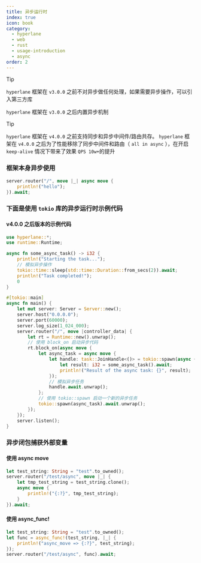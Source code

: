 ```yaml
---
title: 异步运行时
index: true
icon: book
category:
  - hyperlane
  - web
  - rust
  - usage-introduction
  - async
order: 2
---
```


<Share colorful />

> [!tip]
>
> `hyperlane` 框架在 `v3.0.0` 之前不对异步做任何处理，如果需要异步操作，可以引入第三方库
>
> `hyperlane` 框架在 `v3.0.0` 之后内置异步机制

> [!tip]
>
> `hyperlane` 框架在 `v4.0.0` 之前支持同步和异步中间件/路由共存。
> `hyperlane` 框架在 `v4.0.0` 之后为了性能移除了同步中间件和路由（ `all in async` ），在开启 `keep-alive` 情况下带来了效果 `QPS 10w+`的提升

### 框架本身异步使用

```rust
server.router("/", move |_| async move {
    println!("hello");
}).await;
```

### 下面是使用 `tokio` 库的异步运行时示例代码

#### v4.0.0 之后版本的示例代码

```rust
use hyperlane::*;
use runtime::Runtime;

async fn some_async_task() -> i32 {
    println!("Starting the task...");
    // 模拟异步操作
    tokio::time::sleep(std::time::Duration::from_secs(2)).await;
    println!("Task completed!");
    0
}

#[tokio::main]
async fn main() {
    let mut server: Server = Server::new();
    server.host("0.0.0.0");
    server.port(60000);
    server.log_size(1_024_000);
    server.router("/", move |controller_data| {
        let rt = Runtime::new().unwrap();
        // 使用 block_on 启动异步代码
        rt.block_on(async move {
            let async_task = async move {
                let handle: task::JoinHandle<()> = tokio::spawn(async {
                    let result: i32 = some_async_task().await;
                    println!("Result of the async task: {}", result);
                });
                // 模拟异步任务
                handle.await.unwrap();
            };
            // 使用 tokio::spawn 启动一个新的异步任务
            tokio::spawn(async_task).await.unwrap();
        });
    });
    server.listen();
}
```

### 异步闭包捕获外部变量

#### 使用 async move

```rust
let test_string: String = "test".to_owned();
server.router("/test/async", move |_| {
    let tmp_test_string = test_string.clone();
    async move {
        println!("{:?}", tmp_test_string);
    }
}).await;
```

#### 使用 async_func!

```rust
let test_string: String = "test".to_owned();
let func = async_func!(test_string, |_| {
    println!("async_move => {:?}", test_string);
});
server.router("/test/async", func).await;
```

<Bottom />
